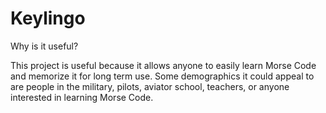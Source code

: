 # Keylingo

Why is it useful?

This project is useful because it allows anyone to easily learn Morse Code and memorize it for long term use. Some demographics it could appeal to are people in the military, pilots, aviator school, teachers, or anyone interested in learning Morse Code.

